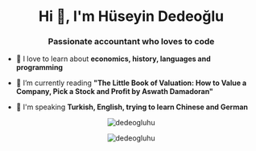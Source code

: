 <h1 align="center">Hi 👋, I'm Hüseyin Dedeoğlu</h1>
<h3 align="center">Passionate accountant who loves to code</h3>

- 🔭 I love to learn about **economics, history, languages and programming**

- 🌱 I’m currently reading **"The Little Book of Valuation: How to Value a Company, Pick a Stock and Profit by Aswath Damadoran"**

- 💬 I'm speaking **Turkish, English, trying to learn Chinese and German**

<p align="center">
  <img align="center" src="https://github-readme-stats.vercel.app/api?username=dedeogluhu&show_icons=true" alt="dedeogluhu" />
</p>
<p align="center">
  <img align="center" src="https://github-readme-stats.vercel.app/api/top-langs/?username=dedeogluhu&layout=compact" alt="dedeogluhu" />
</p>

